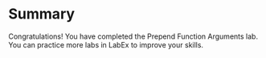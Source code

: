 # Summary

Congratulations! You have completed the Prepend Function Arguments lab. You can practice more labs in LabEx to improve your skills.
